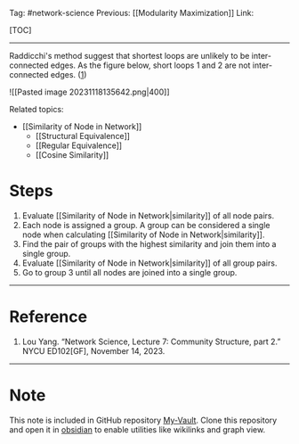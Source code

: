 Tag: #network-science 
Previous: [[Modularity Maximization]]
Link: 

[TOC]

---

Raddicchi's method suggest that shortest loops are unlikely to be inter-connected edges. As the figure below, short loops 1 and 2 are not inter-connected edges. (<u>1</u>)

![[Pasted image 20231118135642.png|400]]

Related topics:

- [[Similarity of Node in Network]]
	- [[Structural Equivalence]]
	- [[Regular Equivalence]]
	- [[Cosine Similarity]]

# Steps

1. Evaluate [[Similarity of Node in Network|similarity]] of all node pairs.
2. Each node is assigned a group. A group can be considered a single node when calculating [[Similarity of Node in Network|similarity]].
3. Find the pair of groups with the highest similarity and join them into a single group.
4. Evaluate [[Similarity of Node in Network|similarity]] of all group pairs.
5. Go to group 3 until all nodes are joined into a single group.

---

# Reference

1. Lou Yang. “Network Science, Lecture 7: Community Structure, part 2.” NYCU ED102[GF], November 14, 2023.

---

# Note

This note is included in GitHub repository [My-Vault](https://github.com/LittleD3092/My-Vault.git). Clone this repository and open it in [obsidian](https://obsidian.md/) to enable utilities like wikilinks and graph view.